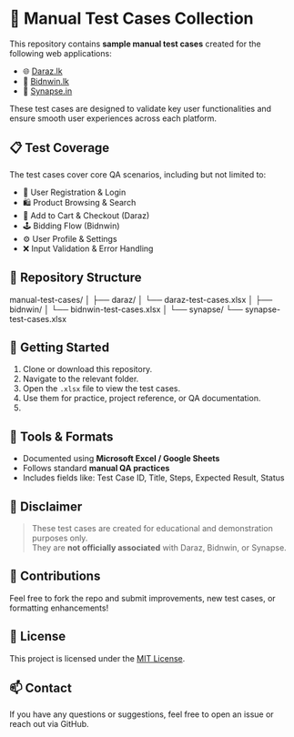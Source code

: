 # 🧪 Manual Test Cases Collection

This repository contains **sample manual test cases** created for the following web applications:

- 🌐 [Daraz.lk](https://www.daraz.lk)
- 🎯 [Bidnwin.lk](https://www.bidnwin.lk)
- 💼 [Synapse.in](https://www.synapse.in)

These test cases are designed to validate key user functionalities and ensure smooth user experiences across each platform.

## 📋 Test Coverage

The test cases cover core QA scenarios, including but not limited to:

- 🔐 User Registration & Login
- 🛍️ Product Browsing & Search
- 🛒 Add to Cart & Checkout (Daraz)
- 🕹️ Bidding Flow (Bidnwin)
- ⚙️ User Profile & Settings
- ❌ Input Validation & Error Handling

## 📁 Repository Structure
manual-test-cases/
│
├── daraz/
│ └── daraz-test-cases.xlsx
│
├── bidnwin/
│ └── bidnwin-test-cases.xlsx
│
└── synapse/
└── synapse-test-cases.xlsx

## 🚀 Getting Started

1. Clone or download this repository.
2. Navigate to the relevant folder.
3. Open the `.xlsx` file to view the test cases.
4. Use them for practice, project reference, or QA documentation.
5. 
## 🧰 Tools & Formats

- Documented using **Microsoft Excel / Google Sheets**
- Follows standard **manual QA practices**
- Includes fields like: Test Case ID, Title, Steps, Expected Result, Status

## 📌 Disclaimer

> These test cases are created for educational and demonstration purposes only.  
> They are **not officially associated** with Daraz, Bidnwin, or Synapse.

## 🤝 Contributions

Feel free to fork the repo and submit improvements, new test cases, or formatting enhancements!

## 📄 License

This project is licensed under the [MIT License](LICENSE).


## 📫 Contact

If you have any questions or suggestions, feel free to open an issue or reach out via GitHub.

